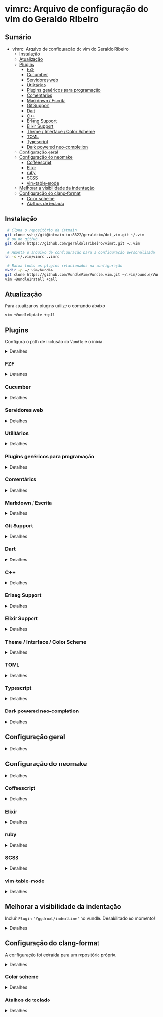 [//]: <> (Documentação gerada com intmain_docmd)
# vimrc: Arquivo de configuração do vim do Geraldo Ribeiro

## Sumário

* [vimrc: Arquivo de configuração do vim do Geraldo Ribeiro](#vimrc:-arquivo-de-configuração-do-vim-do-geraldo-ribeiro)
  * [Instalação](#instalação)
  * [Atualização](#atualização)
  * [Plugins](#plugins)
      * [FZF](#fzf)
      * [Cucumber](#cucumber)
      * [Servidores web](#servidores-web)
      * [Utilitários](#utilitários)
      * [Plugins genéricos para programação](#plugins-genéricos-para-programação)
      * [Comentários](#comentários)
      * [Markdown / Escrita](#markdown-/-escrita)
      * [Git Support](#git-support)
      * [Dart](#dart)
      * [C++](#c++)
      * [Erlang Support](#erlang-support)
      * [Elixir Support ](#elixir-support-)
      * [Theme / Interface / Color Scheme](#theme-/-interface-/-color-scheme)
      * [TOML](#toml)
      * [Typescript](#typescript)
      * [Dark powered neo-completion](#dark-powered-neo-completion)
  * [Configuração geral](#configuração-geral)
  * [Configuração do neomake](#configuração-do-neomake)
      * [Coffeescript](#coffeescript)
      * [Elixir](#elixir)
      * [ruby ](#ruby-)
      * [SCSS](#scss)
      * [vim-table-mode](#vim-table-mode)
  * [Melhorar a visibilidade da indentação](#melhorar-a-visibilidade-da-indentação)
  * [Configuração do clang-format](#configuração-do-clang-format)
      * [Color scheme](#color-scheme)
      * [Atalhos de teclado](#atalhos-de-teclado)


## Instalação

```bash
 # Clona o repositório da intmain
git clone ssh://git@intmain.io:8322/geraldoim/dot_vim.git ~/.vim
 # ou do github
git clone https://github.com/geraldolsribeiro/vimrc.git ~/.vim

 # Aponta o arquivo de configuração para a configuração personalizada
ln -s ~/.vim/vimrc .vimrc

 # Baixa todos os plugins relacionados na configuração
mkdir -p ~/.vim/bundle
git clone https://github.com/VundleVim/Vundle.vim.git ~/.vim/bundle/Vundle.vim
vim +BundleInstall +qall
```

## Atualização

Para atualizar os plugins utilize o comando abaixo

```bash
vim +VundleUpdate +qall
```


## Plugins

Configura o path de inclusão do `Vundle` e o inicia.

<details>
<summary>Detalhes</summary>
<p>

```vim
set rtp+=~/.vim/bundle/Vundle.vim
call vundle#begin()

Plugin 'VundleVim/Vundle.vim'
```

</p>
</details>

### FZF

<details>
<summary>Detalhes</summary>
<p>

```vim
" git clone --depth 1 https://github.com/junegunn/fzf.git ~/.fzf
" ~/.fzf/install
Plugin 'junegunn/fzf', { 'dir': '~/.fzf', 'do': './install --all' }
Plugin 'junegunn/fzf.vim'
```

</p>
</details>

### Cucumber

<details>
<summary>Detalhes</summary>
<p>

```vim
Plugin 'tpope/vim-cucumber.git'
```

</p>
</details>

### Servidores web

<details>
<summary>Detalhes</summary>
<p>

```vim
Plugin 'chr4/nginx.vim'
```

</p>
</details>

### Utilitários

<details>
<summary>Detalhes</summary>
<p>

```vim
Plugin 'powerline/powerline-fonts'
"Plugin 'geraldolsribeiro/vim-conceal'
"Plugin 'Yggdroot/indentLine'
Plugin 'scrooloose/nerdtree'
Plugin 'majutsushi/tagbar'
Plugin 'ervandew/supertab'
Plugin 'BufOnly.vim'
Plugin 'wesQ3/vim-windowswap'
Plugin 'SirVer/ultisnips'

Plugin 'godlygeek/tabular'
Plugin 'ctrlpvim/ctrlp.vim'
Plugin 'benmills/vimux'
Plugin 'jeetsukumaran/vim-buffergator'
Plugin 'gilsondev/searchtasks.vim'
Plugin 'Shougo/neocomplete.vim'
Plugin 'tpope/vim-dispatch'
Plugin 'dhruvasagar/vim-table-mode.git'
```

</p>
</details>

### Plugins genéricos para programação

<details>
<summary>Detalhes</summary>
<p>

```vim
"Plugin 'jakedouglas/exuberant-ctags'
Plugin 'honza/vim-snippets'
Plugin 'Townk/vim-autoclose'
Plugin 'tobyS/vmustache'
Plugin 'janko-m/vim-test'
Plugin 'maksimr/vim-jsbeautify'
Plugin 'vim-syntastic/syntastic'
Plugin 'neomake/neomake'
```

</p>
</details>

### Comentários

<details>
<summary>Detalhes</summary>
<p>

```vim
Plugin 'tomtom/tcomment_vim'
Para definir o comentário para um novo tipo use:
"   Para definir o comentário para um novo tipo use:

"   
```
"   ```
autocmd FileType xyz set commentstring=#\ %s
"   autocmd FileType xyz set commentstring=#\ %s
```
"   ```
"
* `g<` descomenta a seleção
"   * `g<` descomenta a seleção
* `g>` comenta a seleção
"   * `g>` comenta a seleção
* `leader_p` comenta parágrafo
"   * `leader_p` comenta parágrafo
```

</p>
</details>

### Markdown / Escrita

<details>
<summary>Detalhes</summary>
<p>

```vim
Plugin 'reedes/vim-pencil'
Plugin 'tpope/vim-markdown'
Plugin 'jtratner/vim-flavored-markdown'
Plugin 'LanguageTool'
Plugin 'vim-pandoc/vim-pandoc'
Plugin 'vim-pandoc/vim-pandoc-syntax'
Plugin 'junegunn/vim-emoji'
"Plugin 'kyuhi/vim-emoji-complete' " dá pau com o git

" Encontra erros de escrita
Plugin 'reedes/vim-wordy'
Plugin 'reedes/vim-lexical'
" Desabilitado por padrão
let g:pandoc#biblio#use_bibtool=1
```

</p>
</details>

### Git Support

<details>
<summary>Detalhes</summary>
<p>

```vim
Plugin 'kablamo/vim-git-log'
Plugin 'gregsexton/gitv'
Plugin 'tpope/vim-fugitive'
"Plugin 'jaxbot/github-issues.vim'   " lerda muito
```

</p>
</details>

### Dart

<details>
<summary>Detalhes</summary>
<p>

```vim
Plugin 'dart-lang/dart-vim-plugin'
" Enable HTML syntax highlighting inside Dart strings with let dart_html_in_string=v:true (default false).
" Disable highlighting of core library classes with let dart_corelib_highlight=v:false (default true).
" Enable Dart style guide syntax (like 2-space indentation) with let dart_style_guide = 2
" Enable DartFmt execution on buffer save with let dart_format_on_save = 1
```

</p>
</details>

### C++

<details>
<summary>Detalhes</summary>
<p>

```vim
" This file contains additional syntax highlighting that I use for C++11/14/17
Plugin 'octol/vim-cpp-enhanced-highlight'
```

</p>
</details>

### Erlang Support

<details>
<summary>Detalhes</summary>
<p>

```vim
Plugin 'vim-erlang/vim-erlang-tags'
Plugin 'vim-erlang/vim-erlang-runtime'
Plugin 'vim-erlang/vim-erlang-omnicomplete'
Plugin 'vim-erlang/vim-erlang-compiler'
```

</p>
</details>

### Elixir Support 

<details>
<summary>Detalhes</summary>
<p>

```vim
Plugin 'elixir-lang/vim-elixir'
Plugin 'avdgaag/vim-phoenix'
Plugin 'mmorearty/elixir-ctags'
Plugin 'mattreduce/vim-mix'
Plugin 'BjRo/vim-extest'
Plugin 'frost/vim-eh-docs'
Plugin 'slashmili/alchemist.vim'
Plugin 'tpope/vim-endwise'
Plugin 'jadercorrea/elixir_generator.vim'
```

</p>
</details>

### Theme / Interface / Color Scheme

<details>
<summary>Detalhes</summary>
<p>

```vim
Plugin 'flazz/vim-colorschemes'
Plugin 'agude/vim-eldar'
"Plugin 'altercation/vim-colors-solarized'
"Plugin 'larsbs/vimtom' "Vim Vimtom Colorscheme - saporra só funciona no gui
Plugin 'AnsiEsc.vim'
Plugin 'ryanoasis/vim-devicons'
Plugin 'vim-airline/vim-airline'
Plugin 'vim-airline/vim-airline-themes'
Plugin 'sjl/badwolf'
Plugin 'tomasr/molokai'
Plugin 'morhetz/gruvbox'
Plugin 'zenorocha/dracula-theme', {'rtp': 'vim/'}
Plugin 'junegunn/limelight.vim'
Plugin 'mkarmona/colorsbox'
Plugin 'romainl/Apprentice'
Plugin 'Lokaltog/vim-distinguished'
Plugin 'chriskempson/base16-vim'
Plugin 'w0ng/vim-hybrid'
Plugin 'AlessandroYorba/Sierra'
Plugin 'daylerees/colour-schemes'
Plugin 'effkay/argonaut.vim'
Plugin 'ajh17/Spacegray.vim'
Plugin 'atelierbram/Base2Tone-vim'
Plugin 'colepeters/spacemacs-theme.vim'
```

</p>
</details>

### TOML

<details>
<summary>Detalhes</summary>
<p>

```vim
Plugin 'cespare/vim-toml'
```

</p>
</details>

### Typescript

<details>
<summary>Detalhes</summary>
<p>

```vim
Plugin 'Quramy/tsuquyomi'
Plugin 'leafgarland/typescript-vim.git'
let g:typescript_compiler_binary = 'tsc'
let g:typescript_compiler_options = ''
let g:tsuquyomi_disable_quickfix = 1
let g:syntastic_typescript_checkers = ['tsuquyomi'] " You shouldn't use 'tsc' checker.

autocmd BufNewFile,BufRead *.ts set syntax=typescript
```

</p>
</details>

### Dark powered neo-completion

<details>
<summary>Detalhes</summary>
<p>

```vim

"if has('nvim')
"  Plugin 'Shougo/deoplete.nvim', { 'do': ':UpdateRemotePlugins' }
"else
"  Plugin 'Shougo/deoplete.nvim'
"  Plugin 'roxma/nvim-yarp'
"  Plugin 'roxma/vim-hug-neovim-rpc'
"endif 

"let g:deoplete#enable_at_startup = 1
```

</p>
</details>

## Configuração geral

<details>
<summary>Detalhes</summary>
<p>

```vim
" OSX stupid backspace fix
set backspace=indent,eol,start

let g:elite_mode=1
```

</p>
</details>

## Configuração do neomake

<details>
<summary>Detalhes</summary>
<p>

```vim
let g:neomake_open_list = 2
let g:neomake_verbose=3
let g:neomake_logfile='/tmp/neomake_error.log'
let g:neomake_highlight_columns=1
```

</p>
</details>

### Coffeescript

<details>
<summary>Detalhes</summary>
<p>

```vim
npm install -g coffeelint
"   npm install -g coffeelint
let g:neomake_coffeescript_enabled_makers = ['coffeelint']
let g:syntastic_coffee_coffeelint_args = "--csv --file ~/coffeelint.json"
```

</p>
</details>

### Elixir

<details>
<summary>Detalhes</summary>
<p>

```vim
let g:neomake_elixir_enabled_makers = ['mix', 'credo', 'dogma']
```

</p>
</details>

### ruby 

<details>
<summary>Detalhes</summary>
<p>

```vim

```

</p>
</details>

### SCSS

<details>
<summary>Detalhes</summary>
<p>

```vim
let g:neomake_scss_enabled_markers = ['scss-lint']
```

</p>
</details>

### vim-table-mode

<details>
<summary>Detalhes</summary>
<p>

```vim
" tabelas em formato markdown
let g:table_mode_corner='|'
```

</p>
</details>

## Melhorar a visibilidade da indentação

Incluir `Plugin 'Yggdroot/indentLine'` no vundle.
Desabilitado no momento!
<details>
<summary>Detalhes</summary>
<p>

```vim
let g:indentLine_char = '▏'
let g:indentLine_setColors = 1
let g:indentLine_color_term = 239
let g:indentLine_setConceal = 0
```

</p>
</details>

## Configuração do clang-format

A configuração foi extraída para um repositório próprio.

<details>
<summary>Detalhes</summary>
<p>

```vim
" git clone ssh://git@intmain.io:8322/geraldoim/dot_clang_format.git ~/.clang
" ln -sf ~/.clang/clang-format ~/.clang-format

" map to <Leader>cf in C++ code
autocmd FileType c,cpp,objc nnoremap <buffer><Leader>cf :<C-u>ClangFormat<CR>
autocmd FileType c,cpp,objc vnoremap <buffer><Leader>cf :ClangFormat<CR>
" if you install vim-operator-user
autocmd FileType c,cpp,objc map <buffer><Leader>x <Plug>(operator-clang-format)
" Toggle auto formatting:
nmap <Leader>C :ClangFormatAutoToggle<CR>
```

</p>
</details>

### Color scheme

<details>
<summary>Detalhes</summary>
<p>

```vim
set background=dark
"colorscheme eldar
"colorscheme abbott
"colorscheme wombat
"colorscheme vimtom
colorscheme molokai
```

</p>
</details>

### Atalhos de teclado

<details>
<summary>Detalhes</summary>
<p>

```vim
map <C-n> :NERDTreeToggle<CR>
map <C-m> :TagbarToggle<CR>

" Alterna entre as tabs
nmap <leader>1 <Plug>AirlineSelectTab1
nmap <leader>2 <Plug>AirlineSelectTab2
nmap <leader>3 <Plug>AirlineSelectTab3
nmap <leader>4 <Plug>AirlineSelectTab4
nmap <leader>5 <Plug>AirlineSelectTab5
nmap <leader>6 <Plug>AirlineSelectTab6
nmap <leader>7 <Plug>AirlineSelectTab7
nmap <leader>8 <Plug>AirlineSelectTab8

" -------------------------------------------------------------------
" Executar a linha atual
nmap <F12> :exec '!'.getline('.')<CR>
nmap <S-F12> :exec '!ssh vm01 "'.getline('.').'"'<CR>

" Salva o buffer atual
nmap <F2> :Gwrite<cr>
imap <F2> <c-o>:Gwrite<cr>

" Vai para o próximo buffer
nmap <F6> :bn<CR>
nmap <S-F6> :bp<CR>

" Vai para o próximo erro
nmap <F7> :cnext<CR>
nmap <S-F7> :cprev<CR>

" Compila
nmap <F9> :make<CR>

" Fecha o buffer atual
nmap <F8> :bp\|bd #<CR>

" Seleção de bloco no terminal do xfce que já usa o ctrl+shift+V para colar
:nnoremap <f4>  <c-v>

" Ctrl+P configurado acima
```

</p>
</details>
